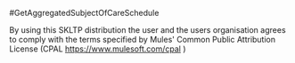 #GetAggregatedSubjectOfCareSchedule

By using this SKLTP distribution the user and the users organisation agrees to comply with the terms specified by Mules' Common Public Attribution License (CPAL https://www.mulesoft.com/cpal )